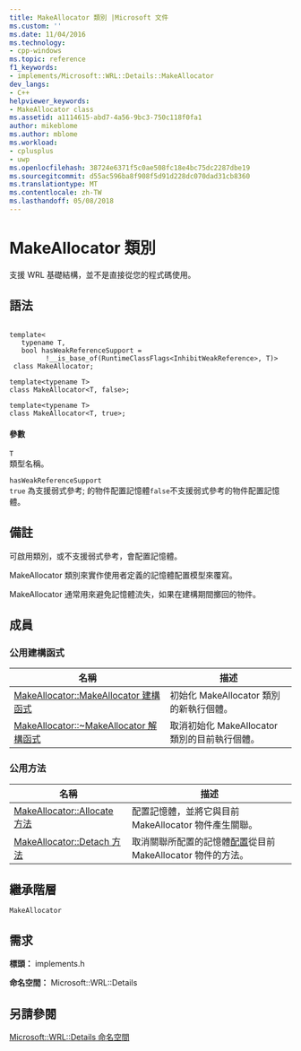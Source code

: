 ```yaml
---
title: MakeAllocator 類別 |Microsoft 文件
ms.custom: ''
ms.date: 11/04/2016
ms.technology:
- cpp-windows
ms.topic: reference
f1_keywords:
- implements/Microsoft::WRL::Details::MakeAllocator
dev_langs:
- C++
helpviewer_keywords:
- MakeAllocator class
ms.assetid: a1114615-abd7-4a56-9bc3-750c118f0fa1
author: mikeblome
ms.author: mblome
ms.workload:
- cplusplus
- uwp
ms.openlocfilehash: 38724e6371f5c0ae508fc18e4bc75dc2287dbe19
ms.sourcegitcommit: d55ac596ba8f908f5d91d228dc070dad31cb8360
ms.translationtype: MT
ms.contentlocale: zh-TW
ms.lasthandoff: 05/08/2018
---
```

# <a name="makeallocator-class"></a>MakeAllocator 類別
支援 WRL 基礎結構，並不是直接從您的程式碼使用。  
  
## <a name="syntax"></a>語法  
  
```  
  
template<  
   typename T,  
   bool hasWeakReferenceSupport =   
         !__is_base_of(RuntimeClassFlags<InhibitWeakReference>, T)>
 class MakeAllocator;  
  
template<typename T>  
class MakeAllocator<T, false>;  
  
template<typename T>  
class MakeAllocator<T, true>;  
```  
  
#### <a name="parameters"></a>參數  
 `T`  
 類型名稱。  
  
 `hasWeakReferenceSupport`  
 `true` 為支援弱式參考; 的物件配置記憶體`false`不支援弱式參考的物件配置記憶體。  
  
## <a name="remarks"></a>備註  
 可啟用類別，或不支援弱式參考，會配置記憶體。  
  
 MakeAllocator 類別來實作使用者定義的記憶體配置模型來覆寫。  
  
 MakeAllocator 通常用來避免記憶體流失，如果在建構期間擲回的物件。  
  
## <a name="members"></a>成員  
  
### <a name="public-constructors"></a>公用建構函式  
  
|名稱|描述|  
|----------|-----------------|  
|[MakeAllocator::MakeAllocator 建構函式](../windows/makeallocator-makeallocator-constructor.md)|初始化 MakeAllocator 類別的新執行個體。|  
|[MakeAllocator::~MakeAllocator 解構函式](../windows/makeallocator-tilde-makeallocator-destructor.md)|取消初始化 MakeAllocator 類別的目前執行個體。|  
  
### <a name="public-methods"></a>公用方法  
  
|名稱|描述|  
|----------|-----------------|  
|[MakeAllocator::Allocate 方法](../windows/makeallocator-allocate-method.md)|配置記憶體，並將它與目前 MakeAllocator 物件產生關聯。|  
|[MakeAllocator::Detach 方法](../windows/makeallocator-detach-method.md)|取消關聯所配置的記憶體[配置](../windows/makeallocator-allocate-method.md)從目前 MakeAllocator 物件的方法。|  
  
## <a name="inheritance-hierarchy"></a>繼承階層  
 `MakeAllocator`  
  
## <a name="requirements"></a>需求  
 **標頭：** implements.h  
  
 **命名空間：** Microsoft::WRL::Details  
  
## <a name="see-also"></a>另請參閱  
 [Microsoft::WRL::Details 命名空間](../windows/microsoft-wrl-details-namespace.md)